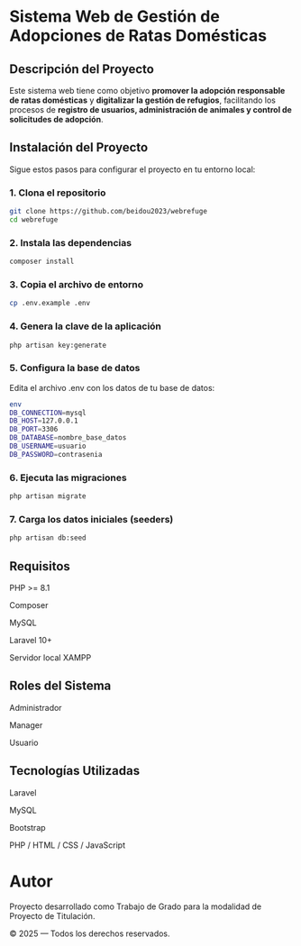 # Sistema Web de Gestión de Adopciones de Ratas Domésticas

## Descripción del Proyecto
Este sistema web tiene como objetivo **promover la adopción responsable de ratas domésticas** y **digitalizar la gestión de refugios**, facilitando los procesos de **registro de usuarios, administración de animales y control de solicitudes de adopción**.


## Instalación del Proyecto

Sigue estos pasos para configurar el proyecto en tu entorno local:

### 1. Clona el repositorio
```bash
git clone https://github.com/beidou2023/webrefuge
cd webrefuge
```
### 2. Instala las dependencias
```bash
composer install
```
### 3. Copia el archivo de entorno
```bash
cp .env.example .env
```

### 4. Genera la clave de la aplicación
```bash
php artisan key:generate
```

### 5. Configura la base de datos
Edita el archivo .env con los datos de tu base de datos:

```bash
env
DB_CONNECTION=mysql
DB_HOST=127.0.0.1
DB_PORT=3306
DB_DATABASE=nombre_base_datos
DB_USERNAME=usuario
DB_PASSWORD=contrasenia
```


### 6. Ejecuta las migraciones
```bash
php artisan migrate
```

### 7. Carga los datos iniciales (seeders)
```bash
php artisan db:seed
```

## Requisitos
PHP >= 8.1

Composer

MySQL

Laravel 10+

Servidor local XAMPP

## Roles del Sistema
Administrador

Manager

Usuario

## Tecnologías Utilizadas
Laravel

MySQL

Bootstrap

PHP / HTML / CSS / JavaScript

# Autor
Proyecto desarrollado como Trabajo de Grado para la modalidad de Proyecto de Titulación.

© 2025 — Todos los derechos reservados.